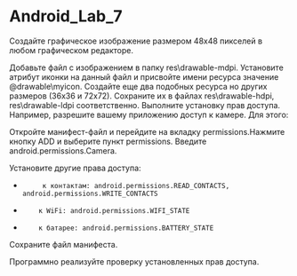 # Android_Lab_7
Создайте графическое изображение размером 48x48 пикселей в любом графическом редакторе.

Добавьте файл с изображением в папку res\drawable-mdpi. Установите атрибут иконки на данный файл и присвойте имени
ресурса значение @drawable\myicon. Создайте еще два подобных ресурса но других размеров (36х36 и 72х72).
Сохраните их в файлах res\drawable-hdpi, res\drawable-ldpi соответственно.
Выполните установку прав доступа. Например, разрешите вашему приложению доступ к камере. Для этого:

Откройте манифест-файл и перейдите на вкладку permissions.Нажмите кнопку ADD и выберите пункт permissions.
Введите android.permissions.Camera.

Установите другие права доступа:

-          к контактам: android.permissions.READ_CONTACTS, android.permissions.WRITE_CONTACTS

-         к WiFi: android.permissions.WIFI_STATE

-         к батарее: android.permissions.BATTERY_STATE

Сохраните файл манифеста.

Программно реализуйте проверку установленных прав доступа.

 
